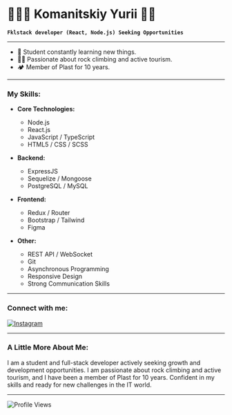 # 🧙🏼‍♂️ Komanitskiy Yurii 🧝🏼

**`Fklstack developer (React, Node.js) Seeking Opportunities`**

---

- 🌱 Student constantly learning new things.
- 🧗‍♂️ Passionate about rock climbing and active tourism.
- 🏕 Member of Plast for 10 years.

---

### My Skills:

- **Core Technologies:**
  - Node.js
  - React.js
  - JavaScript / TypeScript
  - HTML5 / CSS / SCSS

- **Backend:**
  - ExpressJS
  - Sequelize / Mongoose
  - PostgreSQL / MySQL

- **Frontend:**
  - Redux / Router
  - Bootstrap / Tailwind
  - Figma

- **Other:**
  - REST API / WebSocket
  - Git
  - Asynchronous Programming
  - Responsive Design
  - Strong Communication Skills

---

### Connect with me:
[![Instagram](https://img.shields.io/badge/Instagram-@yurko_kom-%23E4405F?style=for-the-badge&logo=instagram&logoColor=white)](https://www.instagram.com/yurko_kom/)

---

### A Little More About Me:
I am a student and full-stack developer actively seeking growth and development opportunities. I am passionate about rock climbing and active tourism, and I have been a member of Plast for 10 years. Confident in my skills and ready for new challenges in the IT world.

---

![Profile Views](https://komarev.com/ghpvc/?username=your-username&color=blue)